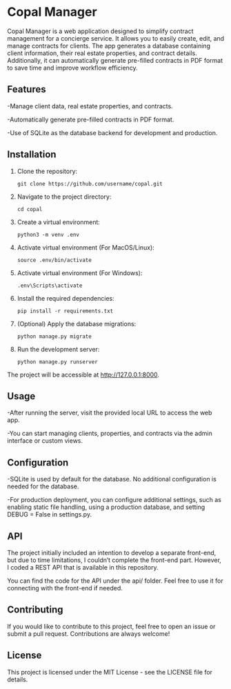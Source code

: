 # Copal Manager

Copal Manager is a web application designed to simplify contract management for a concierge service. It allows you to easily create, edit, and manage contracts for clients. The app generates a database containing client information, their real estate properties, and contract details. Additionally, it can automatically generate pre-filled contracts in PDF format to save time and improve workflow efficiency.

## Features

-Manage client data, real estate properties, and contracts.

-Automatically generate pre-filled contracts in PDF format.

-Use of SQLite as the database backend for development and production.

## Installation 

1.	Clone the repository:

		git clone https://github.com/username/copal.git

2.	Navigate to the project directory:

		cd copal

3.	Create a virtual environment:

		python3 -m venv .env
  
4. 	Activate virtual environment (For MacOS/Linux):

		source .env/bin/activate  
  
5. 	Activate virtual environment (For Windows):

		.env\Scripts\activate 

6.	Install the required dependencies:

		pip install -r requirements.txt

7.	(Optional) Apply the database migrations:

		python manage.py migrate

8.	Run the development server:

		python manage.py runserver

The project will be accessible at http://127.0.0.1:8000.

## Usage

-After running the server, visit the provided local URL to access the web app.

-You can start managing clients, properties, and contracts via the admin interface or custom views.

## Configuration

-SQLite is used by default for the database. No additional configuration is needed for the database.

-For production deployment, you can configure additional settings, such as enabling static file handling, using a production database, and setting DEBUG = False in settings.py.

## API

The project initially included an intention to develop a separate front-end, but due to time limitations, I couldn’t complete the front-end part. However, I coded a REST API that is available in this repository.

You can find the code for the API under the api/ folder. Feel free to use it for connecting with the front-end if needed.

## Contributing

If you would like to contribute to this project, feel free to open an issue or submit a pull request. Contributions are always welcome!

## License

This project is licensed under the MIT License - see the LICENSE file for details.
